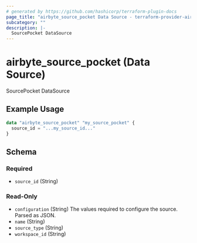 ```yaml
---
# generated by https://github.com/hashicorp/terraform-plugin-docs
page_title: "airbyte_source_pocket Data Source - terraform-provider-airbyte"
subcategory: ""
description: |-
  SourcePocket DataSource
---
```


# airbyte_source_pocket (Data Source)

SourcePocket DataSource

## Example Usage

```terraform
data "airbyte_source_pocket" "my_source_pocket" {
  source_id = "...my_source_id..."
}
```

<!-- schema generated by tfplugindocs -->
## Schema

### Required

- `source_id` (String)

### Read-Only

- `configuration` (String) The values required to configure the source. Parsed as JSON.
- `name` (String)
- `source_type` (String)
- `workspace_id` (String)


